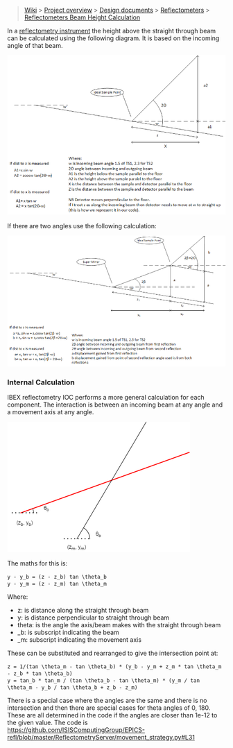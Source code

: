 > [Wiki](Home) > [Project overview](Project-Overview) > [Design documents](Design-Documents) > [Reflectometers](Reflectometers) > [Reflectometers Beam Height Calculation](Reflectometers-Beam-Height-Calc)

In a [reflectometry instrument](Reflectometers) the height above the straight through beam can be calculated using the following diagram. It is based on the incoming angle of that beam. 

![Image](reflectometers/Non-small_angle_approx.png)

If there are two angles use the following calculation:

![Image](reflectometers/Non_small_angle_approx_2_angles.png)

### Internal Calculation

IBEX reflectometry IOC performs a more general calculation for each component. The interaction is between an incoming beam at any angle and a movement axis at any angle. 

![General intersection](reflectometers/GeneralIntersect.png)

The maths for this is:

```
y - y_b = (z - z_b) tan \theta_b
y - y_m = (z - z_m) tan \theta_m
```

Where:

- z: is distance along the straight through beam
- y: is distance perpendicular to straight through beam
- theta: is the angle the axis/beam makes with the straight through beam
- _b: is subscript indicating the beam
- _m: subscript indicating the movement axis

These can be substituted and rearranged to give the intersection point at:

```
z = 1/(tan \theta_m - tan \theta_b) * (y_b - y_m + z_m * tan \theta_m - z_b * tan \theta_b)
y = tan_b * tan_m / (tan \theta_b - tan \theta_m) * (y_m / tan \theta_m - y_b / tan \theta_b + z_b - z_m)
```

There is a special case where the angles are the same and there is no intersection and then there are special cases for theta angles of 0, 180. These are all determined in the code if the angles are closer than 1e-12 to the given value. The code is https://github.com/ISISComputingGroup/EPICS-refl/blob/master/ReflectometryServer/movement_strategy.py#L31